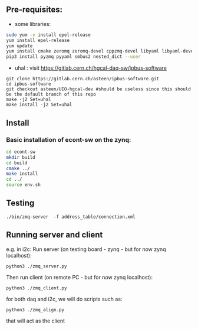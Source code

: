 
## Pre-requisites:

- some libraries:
```bash
sudo yum -y install epel-release
yum install epel-release
yum update
yum install cmake zeromq zeromq-devel cppzmq-devel libyaml libyaml-devel yaml-cpp yaml-cpp-devel boost boost-devel python3 python3-devel autoconf-archive pugixml pugixml-devel
pip3 install pyzmq pyyaml smbus2 nested_dict --user
```

- uhal : visit https://gitlab.cern.ch/hgcal-daq-sw/ipbus-software
```
git clone https://gitlab.cern.ch/asteen/ipbus-software.git
cd ipbus-software
git checkout asteen/UIO-hgcal-dev #should be useless since this should be the default branch of this repo
make -j2 Set=uhal
make install -j2 Set=uhal
```

## Install

### Basic installation of econt-sw on the zynq:
```bash
cd econt-sw
mkdir build
cd build
cmake ../
make install
cd ../
source env.sh
```

## Testing
```
./bin/zmq-server  -f address_table/connection.xml
```

## Running server and client

e.g. in i2c:
Run server (on testing board - zynq - but for now zynq localhost):
```
python3 ./zmq_server.py
```

Then run client (on remote PC - but for now zynq localhost):
```
python3 ./zmq_client.py
```

for both daq and i2c, we will do scripts such as:
```
python3 ./zmq_align.py
```
that will act as the client
